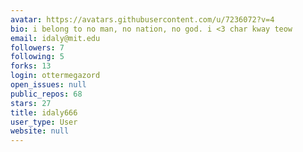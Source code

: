 ```yaml
---
avatar: https://avatars.githubusercontent.com/u/7236072?v=4
bio: i belong to no man, no nation, no god. i <3 char kway teow
email: idaly@mit.edu
followers: 7
following: 5
forks: 13
login: ottermegazord
open_issues: null
public_repos: 68
stars: 27
title: idaly666
user_type: User
website: null
---
```

